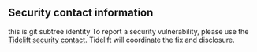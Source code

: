  ## Security contact information
this is git subtree identity
To report a security vulnerability, please use the
[Tidelift security contact](https://tidelift.com/security).
Tidelift will coordinate the fix and disclosure.
